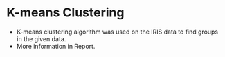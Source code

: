# K-means Clustering
* K-means clustering algorithm was used on the IRIS data to find groups in the given data.
* More information in Report.